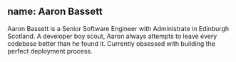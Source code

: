 name: Aaron Bassett
---
Aaron Bassett is a Senior Software Engineer with Administrate in Edinburgh Scotland.  A developer boy scout, Aaron always attempts to leave every codebase better than he found it. Currently obsessed with building the perfect deployment process.